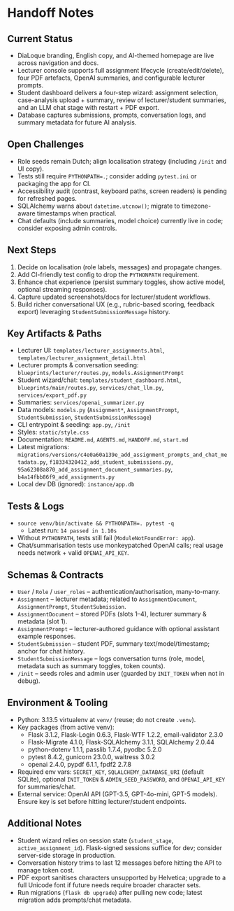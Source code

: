# Handoff Notes

## Current Status
- DiaLoque branding, English copy, and AI-themed homepage are live across navigation and docs.
- Lecturer console supports full assignment lifecycle (create/edit/delete), four PDF artefacts, OpenAI summaries, and configurable lecturer prompts.
- Student dashboard delivers a four-step wizard: assignment selection, case-analysis upload + summary, review of lecturer/student summaries, and an LLM chat stage with restart + PDF export.
- Database captures submissions, prompts, conversation logs, and summary metadata for future AI analysis.

## Open Challenges
- Role seeds remain Dutch; align localisation strategy (including `/init` and UI copy).
- Tests still require `PYTHONPATH=.`; consider adding `pytest.ini` or packaging the app for CI.
- Accessibility audit (contrast, keyboard paths, screen readers) is pending for refreshed pages.
- SQLAlchemy warns about `datetime.utcnow()`; migrate to timezone-aware timestamps when practical.
- Chat defaults (include summaries, model choice) currently live in code; consider exposing admin controls.

## Next Steps
1. Decide on localisation (role labels, messages) and propagate changes.
2. Add CI-friendly test config to drop the `PYTHONPATH` requirement.
3. Enhance chat experience (persist summary toggles, show active model, optional streaming responses).
4. Capture updated screenshots/docs for lecturer/student workflows.
5. Build richer conversational UX (e.g., rubric-based scoring, feedback export) leveraging `StudentSubmissionMessage` history.

## Key Artifacts & Paths
- Lecturer UI: `templates/lecturer_assignments.html`, `templates/lecturer_assignment_detail.html`
- Lecturer prompts & conversation seeding: `blueprints/lecturer/routes.py`, `models.AssignmentPrompt`
- Student wizard/chat: `templates/student_dashboard.html`, `blueprints/main/routes.py`, `services/chat_llm.py`, `services/export_pdf.py`
- Summaries: `services/openai_summarizer.py`
- Data models: `models.py` (`Assignment*`, `AssignmentPrompt`, `StudentSubmission`, `StudentSubmissionMessage`)
- CLI entrypoint & seeding: `app.py`, `/init`
- Styles: `static/style.css`
- Documentation: `README.md`, `AGENTS.md`, `HANDOFF.md`, `start.md`
- Latest migrations: `migrations/versions/c4e0a60a139e_add_assignment_prompts_and_chat_metadata.py`, `f18334320412_add_student_submissions.py`, `95a62308a870_add_assignment_document_summaries.py`, `b4a14fbb86f9_add_assignments.py`
- Local dev DB (ignored): `instance/app.db`

## Tests & Logs
- `source venv/bin/activate && PYTHONPATH=. pytest -q`
  - Latest run: `14 passed in 1.10s`
- Without `PYTHONPATH`, tests still fail (`ModuleNotFoundError: app`).
- Chat/summarisation tests use monkeypatched OpenAI calls; real usage needs network + valid `OPENAI_API_KEY`.

## Schemas & Contracts
- `User` / `Role` / `user_roles` – authentication/authorisation, many-to-many.
- `Assignment` – lecturer metadata; related to `AssignmentDocument`, `AssignmentPrompt`, `StudentSubmission`.
- `AssignmentDocument` – stored PDFs (slots 1–4), lecturer summary & metadata (slot 1).
- `AssignmentPrompt` – lecturer-authored guidance with optional assistant example responses.
- `StudentSubmission` – student PDF, summary text/model/timestamp; anchor for chat history.
- `StudentSubmissionMessage` – logs conversation turns (role, model, metadata such as summary toggles, token counts).
- `/init` – seeds roles and admin user (guarded by `INIT_TOKEN` when not in debug).

## Environment & Tooling
- Python: 3.13.5 virtualenv at `venv/` (reuse; do not create `.venv`).
- Key packages (from active venv):
  - Flask 3.1.2, Flask-Login 0.6.3, Flask-WTF 1.2.2, email-validator 2.3.0
  - Flask-Migrate 4.1.0, Flask-SQLAlchemy 3.1.1, SQLAlchemy 2.0.44
  - python-dotenv 1.1.1, passlib 1.7.4, pyodbc 5.2.0
  - pytest 8.4.2, gunicorn 23.0.0, waitress 3.0.2
  - openai 2.4.0, pypdf 6.1.1, fpdf2 2.7.8
- Required env vars: `SECRET_KEY`, `SQLALCHEMY_DATABASE_URI` (default SQLite), optional `INIT_TOKEN` & `ADMIN_SEED_PASSWORD`, and `OPENAI_API_KEY` for summaries/chat.
- External service: OpenAI API (GPT-3.5, GPT-4o-mini, GPT-5 models). Ensure key is set before hitting lecturer/student endpoints.

## Additional Notes
- Student wizard relies on session state (`student_stage`, `active_assignment_id`). Flask-signed sessions suffice for dev; consider server-side storage in production.
- Conversation history trims to last 12 messages before hitting the API to manage token cost.
- PDF export sanitises characters unsupported by Helvetica; upgrade to a full Unicode font if future needs require broader character sets.
- Run migrations (`flask db upgrade`) after pulling new code; latest migration adds prompts/chat metadata.
